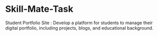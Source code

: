 # Skill-Mate-Task
Student Portfolio Site : Develop a platform for students to manage their digital portfolio, including projects, blogs, and educational background.
